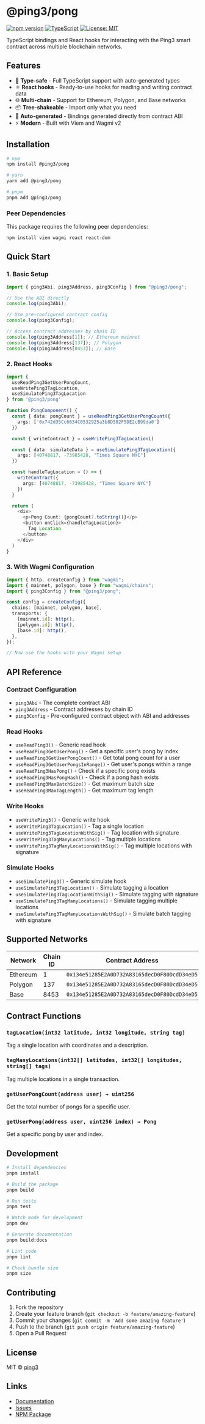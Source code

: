 # @ping3/pong

[![npm version](https://badge.fury.io/js/@ping3%2Fpong.svg)](https://badge.fury.io/js/@ping3%2Fpong)
[![TypeScript](https://img.shields.io/badge/%3C%2F%3E-TypeScript-%230074c1.svg)](http://www.typescriptlang.org/)
[![License: MIT](https://img.shields.io/badge/License-MIT-yellow.svg)](https://opensource.org/licenses/MIT)

TypeScript bindings and React hooks for interacting with the Ping3 smart contract across multiple blockchain networks.

## Features

- 🔧 **Type-safe** - Full TypeScript support with auto-generated types
- ⚛️ **React hooks** - Ready-to-use hooks for reading and writing contract data
- 🌐 **Multi-chain** - Support for Ethereum, Polygon, and Base networks
- 📦 **Tree-shakeable** - Import only what you need
- 🔄 **Auto-generated** - Bindings generated directly from contract ABI
- ⚡ **Modern** - Built with Viem and Wagmi v2

## Installation

```bash
# npm
npm install @ping3/pong

# yarn
yarn add @ping3/pong

# pnpm
pnpm add @ping3/pong
```

### Peer Dependencies

This package requires the following peer dependencies:

```bash
npm install viem wagmi react react-dom
```

## Quick Start

### 1. Basic Setup

```typescript
import { ping3Abi, ping3Address, ping3Config } from "@ping3/pong";

// Use the ABI directly
console.log(ping3Abi);

// Use pre-configured contract config
console.log(ping3Config);

// Access contract addresses by chain ID
console.log(ping3Address[1]); // Ethereum mainnet
console.log(ping3Address[137]); // Polygon
console.log(ping3Address[8453]); // Base
```

### 2. React Hooks

```typescript
import {
  useReadPing3GetUserPongCount,
  useWritePing3TagLocation,
  useSimulatePing3TagLocation
} from '@ping3/pong'

function PingComponent() {
  const { data: pongCount } = useReadPing3GetUserPongCount({
    args: ['0x742d35Cc6634C0532925a3b8D582F5DE2cB99da0']
  })

  const { writeContract } = useWritePing3TagLocation()

  const { data: simulateData } = useSimulatePing3TagLocation({
    args: [40748817, -73985428, "Times Square NYC"]
  })

  const handleTagLocation = () => {
    writeContract({
      args: [40748817, -73985428, "Times Square NYC"]
    })
  }

  return (
    <div>
      <p>Pong Count: {pongCount?.toString()}</p>
      <button onClick={handleTagLocation}>
        Tag Location
      </button>
    </div>
  )
}
```

### 3. With Wagmi Configuration

```typescript
import { http, createConfig } from "wagmi";
import { mainnet, polygon, base } from "wagmi/chains";
import { ping3Config } from "@ping3/pong";

const config = createConfig({
  chains: [mainnet, polygon, base],
  transports: {
    [mainnet.id]: http(),
    [polygon.id]: http(),
    [base.id]: http(),
  },
});

// Now use the hooks with your Wagmi setup
```

## API Reference

### Contract Configuration

- `ping3Abi` - The complete contract ABI
- `ping3Address` - Contract addresses by chain ID
- `ping3Config` - Pre-configured contract object with ABI and addresses

### Read Hooks

- `useReadPing3()` - Generic read hook
- `useReadPing3GetUserPong()` - Get a specific user's pong by index
- `useReadPing3GetUserPongCount()` - Get total pong count for a user
- `useReadPing3GetUserPongsInRange()` - Get user's pongs within a range
- `useReadPing3HasPong()` - Check if a specific pong exists
- `useReadPing3HasPongHash()` - Check if a pong hash exists
- `useReadPing3MaxBatchSize()` - Get maximum batch size
- `useReadPing3MaxTagLength()` - Get maximum tag length

### Write Hooks

- `useWritePing3()` - Generic write hook
- `useWritePing3TagLocation()` - Tag a single location
- `useWritePing3TagLocationWithSig()` - Tag location with signature
- `useWritePing3TagManyLocations()` - Tag multiple locations
- `useWritePing3TagManyLocationsWithSig()` - Tag multiple locations with signature

### Simulate Hooks

- `useSimulatePing3()` - Generic simulate hook
- `useSimulatePing3TagLocation()` - Simulate tagging a location
- `useSimulatePing3TagLocationWithSig()` - Simulate tagging with signature
- `useSimulatePing3TagManyLocations()` - Simulate tagging multiple locations
- `useSimulatePing3TagManyLocationsWithSig()` - Simulate batch tagging with signature

## Supported Networks

| Network  | Chain ID | Contract Address                             |
| -------- | -------- | -------------------------------------------- |
| Ethereum | 1        | `0x134e51285E2A0D732A83165decD0F80DcdD34eD5` |
| Polygon  | 137      | `0x134e51285E2A0D732A83165decD0F80DcdD34eD5` |
| Base     | 8453     | `0x134e51285E2A0D732A83165decD0F80DcdD34eD5` |

## Contract Functions

### `tagLocation(int32 latitude, int32 longitude, string tag)`

Tag a single location with coordinates and a description.

### `tagManyLocations(int32[] latitudes, int32[] longitudes, string[] tags)`

Tag multiple locations in a single transaction.

### `getUserPongCount(address user) → uint256`

Get the total number of pongs for a specific user.

### `getUserPong(address user, uint256 index) → Pong`

Get a specific pong by user and index.

## Development

```bash
# Install dependencies
pnpm install

# Build the package
pnpm build

# Run tests
pnpm test

# Watch mode for development
pnpm dev

# Generate documentation
pnpm build:docs

# Lint code
pnpm lint

# Check bundle size
pnpm size
```

## Contributing

1. Fork the repository
2. Create your feature branch (`git checkout -b feature/amazing-feature`)
3. Commit your changes (`git commit -m 'Add some amazing feature'`)
4. Push to the branch (`git push origin feature/amazing-feature`)
5. Open a Pull Request

## License

MIT © [ping3](https://github.com/ping3)

## Links

- [Documentation](https://github.com/ping3/ping3-monorepo/tree/main/packages/pong)
- [Issues](https://github.com/ping3/ping3-monorepo/issues)
- [NPM Package](https://www.npmjs.com/package/@ping3/pong)

